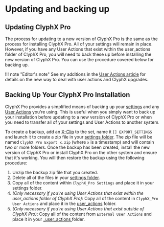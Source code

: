 # Updating and backing up

## Updating ClyphX Pro

The process for updating to a new version of ClyphX Pro is the same as the process for installing ClyphX Pro. All of your settings will remain in place. However, if you have any User Actions that exist within the user_actions folder of ClyphX Pro, you will need to back these up before installing the new version of ClyphX Pro. You can use the procedure covered below for backing up.

!!! note "Editor's note"
    See my additions in the [User Actions article](/core-concepts/#user-actions) for details on the new way to deal with user actions and ClyphX upgrades.

## Backing Up Your ClyphX Pro Installation

ClyphX Pro provides a simplified means of backing up your [settings](/core-concepts/#settings-foldersfiles) and any [User Actions](/core-concepts#user-actions) you're using. This is useful when you simply want to back up your installation before updating to a new version of ClyphX Pro or when you need to transfer all of your settings and User Actions to another system.

To create a backup, add an [X-Clip](/core-concepts#x-clips) to the set, name it `[] EXPORT_SETTINGS` and launch it to create a zip file in your [settings folder](/core-concepts/#settings-foldersfiles). The zip file will be named `ClyphX Pro Export x.zip` (where `x` is a timestamp) and will contain two or more folders. Once the backup has been created, install the new version of ClyphX Pro or install ClyphX Pro on the other system and ensure that it's working. You will then restore the backup using the following procedure:

1. Unzip the backup zip file that you created.
2. Delete all of the files in your [settings folder](/core-concepts/#settings-foldersfiles).
3. Copy all of the content within `ClyphX_Pro Settings` and place it in your settings folder.
4. _(Only necessary if you're using User Actions that exist within the user_actions folder of ClyphX Pro)_: Copy all of the content in `ClyphX_Pro User Actions` and place it in the [user_actions](/core-concepts#user-actions) folder.
5. _(Only necessary if you're using User Actions that exist outside of ClyphX Pro)_: Copy all of the content from `External User Actions` and place it in your [_user_actions ](/core-concepts#user-actions) folder.
